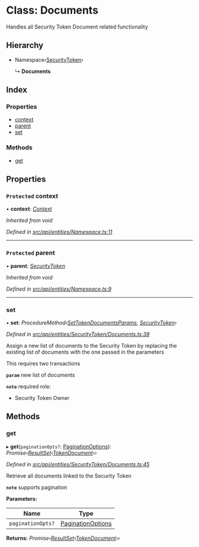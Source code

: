 # Class: Documents

Handles all Security Token Document related functionality

## Hierarchy

* Namespace‹[SecurityToken](securitytoken.md)›

  ↳ **Documents**

## Index

### Properties

* [context](documents.md#protected-context)
* [parent](documents.md#protected-parent)
* [set](documents.md#set)

### Methods

* [get](documents.md#get)

## Properties

### `Protected` context

• **context**: *[Context](context.md)*

*Inherited from void*

*Defined in [src/api/entities/Namespace.ts:11](https://github.com/PolymathNetwork/polymesh-sdk/blob/05b527a2/src/api/entities/Namespace.ts#L11)*

___

### `Protected` parent

• **parent**: *[SecurityToken](securitytoken.md)*

*Inherited from void*

*Defined in [src/api/entities/Namespace.ts:9](https://github.com/PolymathNetwork/polymesh-sdk/blob/05b527a2/src/api/entities/Namespace.ts#L9)*

___

###  set

• **set**: *ProcedureMethod‹[SetTokenDocumentsParams](../interfaces/settokendocumentsparams.md), [SecurityToken](securitytoken.md)›*

*Defined in [src/api/entities/SecurityToken/Documents.ts:38](https://github.com/PolymathNetwork/polymesh-sdk/blob/05b527a2/src/api/entities/SecurityToken/Documents.ts#L38)*

Assign a new list of documents to the Security Token by replacing the existing list of documents with the one passed in the parameters

This requires two transactions

**`param`** new list of documents

**`note`** required role:
  - Security Token Owner

## Methods

###  get

▸ **get**(`paginationOpts?`: [PaginationOptions](../interfaces/paginationoptions.md)): *Promise‹[ResultSet](../interfaces/resultset.md)‹[TokenDocument](../interfaces/tokendocument.md)››*

*Defined in [src/api/entities/SecurityToken/Documents.ts:45](https://github.com/PolymathNetwork/polymesh-sdk/blob/05b527a2/src/api/entities/SecurityToken/Documents.ts#L45)*

Retrieve all documents linked to the Security Token

**`note`** supports pagination

**Parameters:**

Name | Type |
------ | ------ |
`paginationOpts?` | [PaginationOptions](../interfaces/paginationoptions.md) |

**Returns:** *Promise‹[ResultSet](../interfaces/resultset.md)‹[TokenDocument](../interfaces/tokendocument.md)››*
